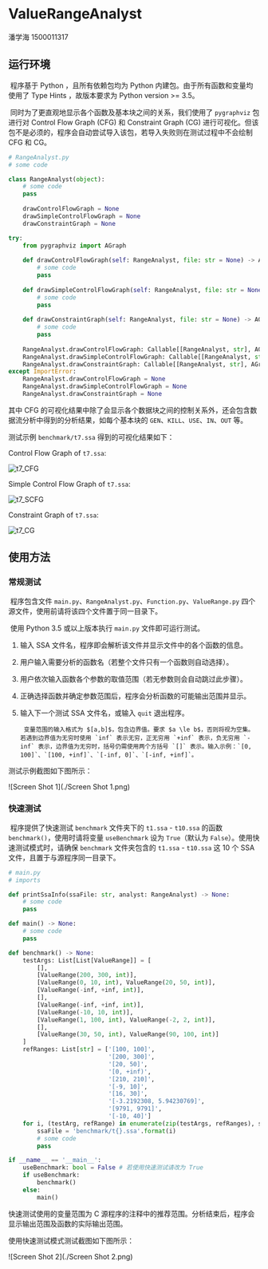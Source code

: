 # ValueRangeAnalyst

潘学海 1500011317

## 运行环境

​	程序基于 Python ，且所有依赖包均为 Python 内建包。由于所有函数和变量均使用了 Type Hints ，故版本要求为 Python version >= 3.5。

​	同时为了更直观地显示各个函数及基本块之间的关系，我们使用了 `pygraphviz` 包进行对 Control Flow Graph (CFG) 和 Constraint Graph (CG) 进行可视化。但该包不是必须的，程序会自动尝试导入该包，若导入失败则在测试过程中不会绘制 CFG 和 CG。

```Python
# RangeAnalyst.py
# some code

class RangeAnalyst(object):
    # some code
    pass
    
    drawControlFlowGraph = None
    drawSimpleControlFlowGraph = None
    drawConstraintGraph = None

try:
    from pygraphviz import AGraph
    
    def drawControlFlowGraph(self: RangeAnalyst, file: str = None) -> AGraph:
        # some code
        pass
    
    def drawSimpleControlFlowGraph(self: RangeAnalyst, file: str = None) -> AGraph:
        # some code
        pass
    
    def drawConstraintGraph(self: RangeAnalyst, file: str = None) -> AGraph:
        # some code
        pass
    
    RangeAnalyst.drawControlFlowGraph: Callable[[RangeAnalyst, str], AGraph] = drawControlFlowGraph
    RangeAnalyst.drawSimpleControlFlowGraph: Callable[[RangeAnalyst, str], AGraph] = drawSimpleControlFlowGraph
    RangeAnalyst.drawConstraintGraph: Callable[[RangeAnalyst, str], AGraph] = drawConstraintGraph
except ImportError:
    RangeAnalyst.drawControlFlowGraph = None
    RangeAnalyst.drawSimpleControlFlowGraph = None
    RangeAnalyst.drawConstraintGraph = None
```

其中 CFG 的可视化结果中除了会显示各个数据块之间的控制关系外，还会包含数据流分析中得到的分析结果，如每个基本块的 `GEN`、`KILL`、`USE`、`IN`、`OUT` 等。

测试示例 `benchmark/t7.ssa` 得到的可视化结果如下：

Control Flow Graph of `t7.ssa`:

![t7_CFG](benchmark/t7_CFG.png)

Simple Control Flow Graph of `t7.ssa`:

![t7_SCFG](benchmark/t7_SCFG.png)

Constraint Graph of `t7.ssa`:

![t7_CG](benchmark/t7_CG.png)

## 使用方法

### 常规测试

​	程序包含文件  `main.py`、`RangeAnalyst.py`、`Function.py`、`ValueRange.py` 四个源文件，使用前请将该四个文件置于同一目录下。

​	使用 Python 3.5 或以上版本执行 `main.py` 文件即可运行测试。

1. 输入 SSA 文件名，程序即会解析该文件并显示文件中的各个函数的信息。
2. 用户输入需要分析的函数名（若整个文件只有一个函数则自动选择）。
3. 用户依次输入函数各个参数的取值范围（若无参数则会自动跳过此步骤）。
4. 正确选择函数并确定参数范围后，程序会分析函数的可能输出范围并显示。
5. 输入下一个测试 SSA 文件名，或输入 `quit` 退出程序。

		变量范围的输入格式为 $[a,b]$，包含边界值。要求 $a \le b$，否则将视为空集。若遇到边界值为无穷时使用 `inf` 表示无穷，正无穷用 `+inf` 表示，负无穷用 `-inf` 表示，边界值为无穷时，括号仍需使用两个方括号 `[]` 表示。输入示例：`[0, 100]`、`[100, +inf]`、`[-inf, 0]`、`[-inf, +inf]`。

测试示例截图如下图所示：

![Screen Shot 1](./Screen Shot 1.png)

### 快速测试

​	程序提供了快速测试 `benchmark` 文件夹下的 `t1.ssa` - `t10.ssa` 的函数 `benchmark()`，使用时请将变量 `useBenchmark` 设为 `True`（默认为 `False`）。使用快速测试模式时，请确保 `benchmark` 文件夹包含的 `t1.ssa` - `t10.ssa` 这 10 个 SSA 文件，且置于与源程序同一目录下。

```Python
# main.py
# imports

def printSsaInfo(ssaFile: str, analyst: RangeAnalyst) -> None:
    # some code
    pass

def main() -> None:
    # some code
    pass

def benchmark() -> None:
    testArgs: List[List[ValueRange]] = [
        [],
        [ValueRange(200, 300, int)],
        [ValueRange(0, 10, int), ValueRange(20, 50, int)],
        [ValueRange(-inf, +inf, int)],
        [],
        [ValueRange(-inf, +inf, int)],
        [ValueRange(-10, 10, int)],
        [ValueRange(1, 100, int), ValueRange(-2, 2, int)],
        [],
        [ValueRange(30, 50, int), ValueRange(90, 100, int)]
    ]
    refRanges: List[str] = ['[100, 100]',
                            '[200, 300]',
                            '[20, 50]',
                            '[0, +inf)',
                            '[210, 210]',
                            '[-9, 10]',
                            '[16, 30]',
                            '[-3.2192308, 5.94230769]',
                            '[9791, 9791]',
                            '[-10, 40]']
    for i, (testArg, refRange) in enumerate(zip(testArgs, refRanges), start = 1):
        ssaFile = 'benchmark/t{}.ssa'.format(i)
        # some code
        pass

if __name__ == '__main__':
    useBenchmark: bool = False # 若使用快速测试请改为 True
    if useBenchmark:
        benchmark()
    else:
        main()
```

快速测试使用的变量范围为 C 源程序的注释中的推荐范围。分析结束后，程序会显示输出范围及函数的实际输出范围。

使用快速测试模式测试截图如下图所示：

![Screen Shot 2](./Screen Shot 2.png)


